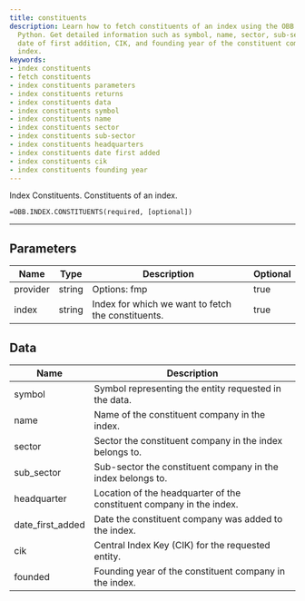 ```yaml
---
title: constituents
description: Learn how to fetch constituents of an index using the OBB library in
  Python. Get detailed information such as symbol, name, sector, sub-sector, headquarters,
  date of first addition, CIK, and founding year of the constituent companies in the
  index.
keywords: 
- index constituents
- fetch constituents
- index constituents parameters
- index constituents returns
- index constituents data
- index constituents symbol
- index constituents name
- index constituents sector
- index constituents sub-sector
- index constituents headquarters
- index constituents date first added
- index constituents cik
- index constituents founding year
---
```


<!-- markdownlint-disable MD041 -->

Index Constituents. Constituents of an index.

```excel wordwrap
=OBB.INDEX.CONSTITUENTS(required, [optional])
```

---

## Parameters

| Name | Type | Description | Optional |
| ---- | ---- | ----------- | -------- |
| provider | string | Options: fmp | true |
| index | string | Index for which we want to fetch the constituents. | true |

## Data

| Name | Description |
| ---- | ----------- |
| symbol | Symbol representing the entity requested in the data.  |
| name | Name of the constituent company in the index.  |
| sector | Sector the constituent company in the index belongs to.  |
| sub_sector | Sub-sector the constituent company in the index belongs to.  |
| headquarter | Location of the headquarter of the constituent company in the index.  |
| date_first_added | Date the constituent company was added to the index.  |
| cik | Central Index Key (CIK) for the requested entity.  |
| founded | Founding year of the constituent company in the index.  |
